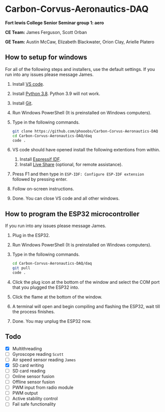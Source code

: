 # Carbon-Corvus-Aeronautics-DAQ

**Fort lewis College Senior Seminar group 1: aero**

**CE Team:**
James Ferguson, Scott Orban

**GE Team:**
Austin McCaw, Elizabeth Blackwater, Orion Clay, Arielle Platero

## How to setup for windows

For all of the following steps and installers, use the default settings. If you run into any issues please message James.

1. Install [VS code](https://code.visualstudio.com/Download).
2. Install [Python 3.8](https://www.python.org/downloads/). Python 3.9 will not work.
3. Install [Git](https://git-scm.com/download/win).
4. Run Windows PowerShell (It is preinstalled on Windows computers).
5. Type in the following commands.

    ``` bash
    git clone https://github.com/phooobs/Carbon-Corvus-Aeronautics-DAQ
    cd Carbon-Corvus-Aeronautics-DAQ/daq
    code .
    ```

6. VS code should have opened install the following extentions from within.
    1. Install [Espressif IDF](https://marketplace.visualstudio.com/items?itemName=espressif.esp-idf-extension).
    2. Install [Live Share](https://marketplace.visualstudio.com/items?itemName=MS-vsliveshare.vsliveshare) (optional, for remote assistance).
7. Press F1 and then type in `ESP-IDF: Configure ESP-IDF extension` followed by pressing enter.
8. Follow on-screen instructions.
9. Done. You can close VS code and all other windows.

## How to program the ESP32 microcontroller

If you run into any issues please message James.

1. Plug in the ESP32.
2. Run Windows PowerShell (It is preinstalled on Windows computers).
3. Type in the following commands.

    ``` bash
    cd Carbon-Corvus-Aeronautics-DAQ/daq
    git pull
    code .
    ```

4. Click the plug icon at the bottom of the window and select the COM port that you plugged the ESP32 into.
5. Click the flame at the bottom of the window.
6. A terminal will open and begin compiling and flashing the ESP32, wait till the process finishes.
7. Done. You may unplug the ESP32 now.

## Todo

- [x] Multithreading
- [ ] Gyroscope reading `Scott`
- [ ] Air speed sensor reading `James`
- [x] SD card writing
- [ ] SD card reading
- [ ] Online sensor fusion
- [ ] Offline sensor fusion
- [ ] PWM input from radio module
- [ ] PWM output
- [ ] Active stability control
- [ ] Fail safe functionality
